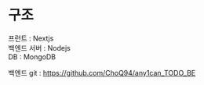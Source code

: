 
# 구조


프런트 : Nextjs<br/>
백엔드 서버 : Nodejs<br/>
DB : MongoDB<br/>






백엔드 git : https://github.com/ChoQ94/any1can_TODO_BE<br/>


